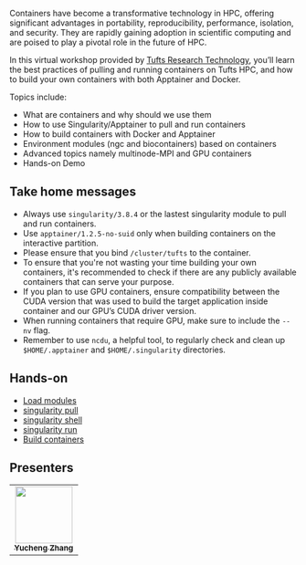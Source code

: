 Containers have become a transformative technology in HPC, offering significant advantages in portability, reproducibility, performance, isolation, and security. They are rapidly gaining adoption in scientific computing and are poised to play a pivotal role in the future of HPC. 

In this virtual workshop provided by [Tufts Research Technology](https://it.tufts.edu/researchtechnology.tufts.edu), you’ll learn the best practices of pulling and running containers on Tufts HPC, and how to build your own containers with both Apptainer and Docker. 

Topics include:
- What are containers and why should we use them
- How to use Singularity/Apptainer to pull and run containers
- How to build containers with Docker and Apptainer
- Environment modules (ngc and biocontainers) based on containers
- Advanced topics namely multinode-MPI and GPU containers
- Hands-on Demo

## Take home messages
- Always use `singularity/3.8.4` or the lastest singularity module to pull and run containers.
- Use `apptainer/1.2.5-no-suid` only when building containers on the interactive partition.
- Please ensure that you bind `/cluster/tufts` to the container.
- To ensure that you're not wasting your time building your own containers, it's recommended to check if there are any publicly available containers that can serve your purpose.
- If you plan to use GPU containers, ensure compatibility between the CUDA version that was used to build the target application inside container and our GPU’s CUDA driver version.
- When running containers that require GPU, make sure to include the `--nv` flag.
- Remember to use `ncdu`, a helpful tool, to regularly check and clean up `$HOME/.apptainer` and `$HOME/.singularity` directories. 


## Hands-on
- [Load modules](hands-on/load_modules.md)
- [singularity pull](hands-on/pull.md)
- [singularity shell](hands-on/shell.md)
- [singularity run](hands-on/run.md)
- [Build containers](hands-on/build.md)

## Presenters

<!-- ALL-CONTRIBUTORS-LIST:START - Do not remove or modify this section -->
<!-- prettier-ignore-start -->
<!-- markdownlint-disable -->
<table>
  <tr>
    <td align="center"><a href="https://github.com/zhan4429"><img src="https://avatars.githubusercontent.com/u/90942318" width="100px;" alt=""/><br /><sub><b>Yucheng Zhang</b></sub></a><br /></td>  
  </tr>
</table>

<!-- markdownlint-enable -->
<!-- prettier-ignore-end -->
<!-- ALL-CONTRIBUTORS-LIST:END -->
